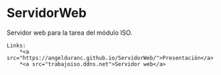 # ServidorWeb
Servidor web para la tarea del módulo ISO.

~~~
Links:
    *<a src="https://angelduranc.github.io/ServidorWeb/">Presentación</a>
    *<a src="trabajoiso.ddns.net">Servidor web</a>
~~~

